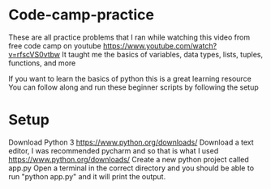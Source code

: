 # Code-camp-practice
These are all practice problems that I ran while watching this video from free code camp on youtube
https://www.youtube.com/watch?v=rfscVS0vtbw
It taught me the basics of variables, data types, lists, tuples, functions, and more

If you want to learn the basics of python this is a great learning resource
You can follow along and run these beginner scripts by following the setup

# Setup

Download Python 3 https://www.python.org/downloads/
Download a text editor, I was recommended pycharm and so that is what I used
https://www.python.org/downloads/
Create a new python project called app.py
Open a terminal in the correct directory and you should be able to run
"python app.py" and it will print the output.
